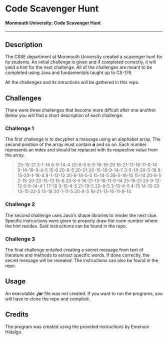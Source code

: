 # Code Scavenger Hunt

#### Monmouth University: Code Scavenger Hunt

---

## Description
The CSSE department at Monmouth University created a scavenger hunt for its students. An initial challenge is given and if completed correctly, it will yield a hint for the next challenge. All of the challenges are meant to be completed using Java and fundamentals taught up to CS-176.

All the challenges and its intructions will be gathered in this repo.

## Challenges
There were three challenges that become more diffcult after one another. Below you will find a short description of each challenge.

### Challenge 1
The first challenge is to decypher a message using an alaphabet array. The second position of the array must contain ***a*** and so on. Each number represents an index and should be replaced with its respective value from the array.
> 25-15-21 3-1-14 6-9-14-4 20-8-5 6-9-18-19-20 16-21-13-16-11-9-14 9-14-19-9-4-5 15-6 20-8-5 20-21-20-15-18-9-14-7 3-5-14-20-5-18 8-15-23-1-18-4 8-1-12-12 20-8-18-5-5 15-14-5 26-5-18-15 15-14 20-8-5 2-15-20-20-15-13 15-6 20-8-5 16-21-13-16-11-9-14 25-15-21 23-9-12-12 6-9-14-4 1 17-18 3-15-4-5 21-19-5 20-8-5 3-15-4-5 4-15 14-15-20 13-15-22-5 15-18 20-1-11-5 20-8-5 16-21-13-16-11-9-14

### Challenge 2
The second challenge uses Java's shape libraries to render the next clue. Specific instructions were given to properly draw the room number where the hint resides. Said instructions can be found in the repo.

### Challenge 3
The final challenge entailed creating a secret message from text of literature and methods to extract specific words. If done correctly, the secret message will be revealed. The instructions can also be found in the repo. 

## Usage
An executable ***.jar*** file was not created. If you want to run the programs, you will have to clone the repo and compiled.

## Credits
The program was created using the provided instructions by Emerson Hidalgo.
